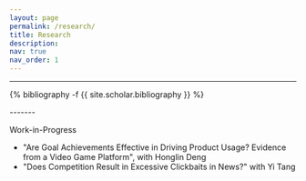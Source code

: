 ```yaml
---
layout: page
permalink: /research/
title: Research
description: 
nav: true
nav_order: 1
---
```

<!-- _pages/publications.md -->

-------
<div class="publications">

{% bibliography -f {{ site.scholar.bibliography }} %}

</div>
-------

Work-in-Progress

- "Are Goal Achievements Effective in Driving Product Usage? Evidence from a Video Game Platform", with Honglin Deng
- "Does Competition Result in Excessive Clickbaits in News?" with Yi Tang
